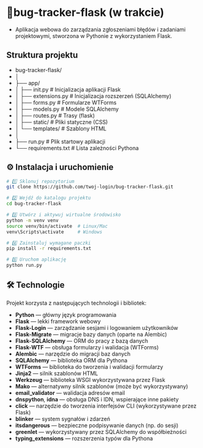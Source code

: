 # 🐞bug-tracker-flask (w trakcie)
- Aplikacja webowa do zarządzania zgłoszeniami błędów i zadaniami projektowymi, stworzona w Pythonie z wykorzystaniem Flask.
## Struktura projektu
- bug-tracker-flask/
- │
- ├── app/
- │ ├── init.py # Inicjalizacja aplikacji Flask
- │ ├── extensions.py # Inicjalizacja rozszerzeń (SQLAlchemy)
- │ ├── forms.py # Formularze WTForms
- │ ├── models.py # Modele SQLAlchemy
- │ ├── routes.py # Trasy (flask)
- │ ├── static/ # Pliki statyczne (CSS)
- │ └── templates/ # Szablony HTML 
- │
- ├── run.py # Plik startowy aplikacji
- └── requirements.txt # Lista zależności Pythona
## ⚙️ Instalacja i uruchomienie
 ```bash   
# 1️⃣ Sklonuj repozytorium
git clone https://github.com/twoj-login/bug-tracker-flask.git

# 2️⃣ Wejdź do katalogu projektu
cd bug-tracker-flask

# 3️⃣ Utwórz i aktywuj wirtualne środowisko
python -m venv venv
source venv/bin/activate  # Linux/Mac
venv\Scripts\activate     # Windows

# 4️⃣ Zainstaluj wymagane paczki
pip install -r requirements.txt

# 5️⃣ Uruchom aplikację
python run.py
```
## 🛠 Technologie
Projekt korzysta z następujących technologii i bibliotek:

- **Python** — główny język programowania  
- **Flask** — lekki framework webowy  
- **Flask-Login** — zarządzanie sesjami i logowaniem użytkowników  
- **Flask-Migrate** — migracje bazy danych (oparte na Alembic)  
- **Flask-SQLAlchemy** — ORM do pracy z bazą danych  
- **Flask-WTF** — obsługa formularzy i walidacja (WTForms)  
- **Alembic** — narzędzie do migracji baz danych  
- **SQLAlchemy** — biblioteka ORM dla Pythona  
- **WTForms** — biblioteka do tworzenia i walidacji formularzy  
- **Jinja2** — silnik szablonów HTML  
- **Werkzeug** — biblioteka WSGI wykorzystywana przez Flask  
- **Mako** — alternatywny silnik szablonów (może być wykorzystywany)  
- **email_validator** — walidacja adresów email  
- **dnspython**, **idna** — obsługa DNS i IDN, wspierające inne pakiety  
- **click** — narzędzie do tworzenia interfejsów CLI (wykorzystywane przez Flask)  
- **blinker** — system sygnałów i zdarzeń  
- **itsdangerous** — bezpieczne podpisywanie danych (np. do sesji)  
- **greenlet** — wykorzystywany przez SQLAlchemy do współbieżności  
- **typing_extensions** — rozszerzenia typów dla Pythona

